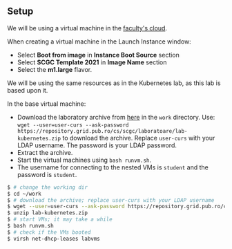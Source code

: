 ## Setup

We will be using a virtual machine in the [faculty's cloud](http://cloud.grid.pub.ro/).

When creating a virtual machine in the Launch Instance window:
  * Select **Boot from image** in **Instance Boot Source** section
  * Select **SCGC Template 2021** in **Image Name** section
  * Select the **m1.large** flavor.

We will be using the same resources as in the Kubernetes lab, as this lab is based upon it.

In the base virtual machine:
  * Download the laboratory archive from [here](https://repository.grid.pub.ro/cs/scgc/laboratoare/lab-kubernetes.zip) in the `work` directory.
Use: `wget --user=user-curs --ask-password https://repository.grid.pub.ro/cs/scgc/laboratoare/lab-kubernetes.zip` to download the archive.
Replace `user-curs` with your LDAP username. The password is your LDAP password.
  * Extract the archive.
  * Start the virtual machines using `bash runvm.sh`.
  * The username for connecting to the nested VMs is `student` and the password is `student`.

```bash
$ # change the working dir
$ cd ~/work
$ # download the archive; replace user-curs with your LDAP username
$ wget --user=user-curs --ask-password https://repository.grid.pub.ro/cs/scgc/laboratoare/lab-kubernetes.zip
$ unzip lab-kubernetes.zip
$ # start VMs; it may take a while
$ bash runvm.sh
$ # check if the VMs booted
$ virsh net-dhcp-leases labvms
```

